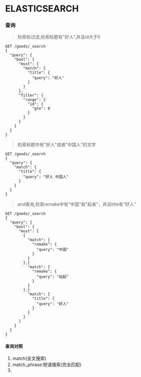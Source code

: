 # ELASTICSEARCH
### 查询
> 检索和过滤,检索标题有"好人”,并且id大于0
```aidl
GET /goods/_search
{
  "query": {
    "bool": {
      "must": {
        "match": {
          "title": {
            "query": "好人"
          }
        }
      },
      "filter": {
        "range": {
          "id": {
            "gte": 0
          }
        }
      }
    }
  }
}
```
>检索标题中有"好人"或者"中国人"的文字
```aidl
GET /goods/_search
{
  "query": {
    "match": {
      "title": {
        "query": "好人 中国人"
      }
    }
  }
}
```
>and查询,检索remake中有"中国"和"起来"，并且title有”好人“
```aidl
GET /goods/_search
{
  "query": {
    "bool": {
      "must": [
        {
          "match": {
            "remake": {
              "query": "中国"
            }
          }
        },{
          "match": {
            "remake": {
              "query": "站起"
            }
          }
        },{
          "match": {
            "title": {
              "query": "好人"
            }
          }
        }
      ]
    }
  }
}
```
#### 查询对照
1. match(全文搜索)
2. match_phrase:短语搜索(完全匹配)
3. 

